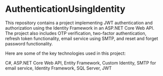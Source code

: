 # AuthenticationUsingIdentity

This repository contains a project implementing JWT authentication and authorization using the Identity Framework in an ASP.NET Core Web API. The project also includes OTP verification, two-factor authentication, refresh token functionality, email service using SMTP, and reset and forget password functionality.

Here are some of the key technologies used in this project:

C#,
ASP.NET Core Web API,
Entity Framework,
Custom Identity,
SMTP for email service,
Identity Framework,
SQL Server,
JWT
